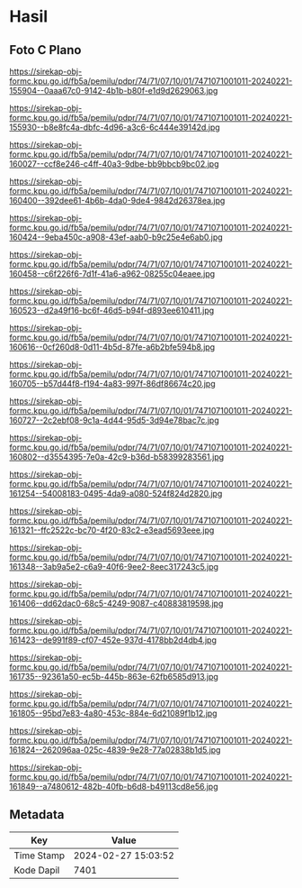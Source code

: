 # Hasil

## Foto C Plano

https://sirekap-obj-formc.kpu.go.id/fb5a/pemilu/pdpr/74/71/07/10/01/7471071001011-20240221-155904--0aaa67c0-9142-4b1b-b80f-e1d9d2629063.jpg

https://sirekap-obj-formc.kpu.go.id/fb5a/pemilu/pdpr/74/71/07/10/01/7471071001011-20240221-155930--b8e8fc4a-dbfc-4d96-a3c6-6c444e39142d.jpg

https://sirekap-obj-formc.kpu.go.id/fb5a/pemilu/pdpr/74/71/07/10/01/7471071001011-20240221-160027--ccf8e246-c4ff-40a3-9dbe-bb9bbcb9bc02.jpg

https://sirekap-obj-formc.kpu.go.id/fb5a/pemilu/pdpr/74/71/07/10/01/7471071001011-20240221-160400--392dee61-4b6b-4da0-9de4-9842d26378ea.jpg

https://sirekap-obj-formc.kpu.go.id/fb5a/pemilu/pdpr/74/71/07/10/01/7471071001011-20240221-160424--9eba450c-a908-43ef-aab0-b9c25e4e6ab0.jpg

https://sirekap-obj-formc.kpu.go.id/fb5a/pemilu/pdpr/74/71/07/10/01/7471071001011-20240221-160458--c6f226f6-7d1f-41a6-a962-08255c04eaee.jpg

https://sirekap-obj-formc.kpu.go.id/fb5a/pemilu/pdpr/74/71/07/10/01/7471071001011-20240221-160523--d2a49f16-bc6f-46d5-b94f-d893ee610411.jpg

https://sirekap-obj-formc.kpu.go.id/fb5a/pemilu/pdpr/74/71/07/10/01/7471071001011-20240221-160616--0cf260d8-0d11-4b5d-87fe-a6b2bfe594b8.jpg

https://sirekap-obj-formc.kpu.go.id/fb5a/pemilu/pdpr/74/71/07/10/01/7471071001011-20240221-160705--b57d44f8-f194-4a83-997f-86df86674c20.jpg

https://sirekap-obj-formc.kpu.go.id/fb5a/pemilu/pdpr/74/71/07/10/01/7471071001011-20240221-160727--2c2ebf08-9c1a-4d44-95d5-3d94e78bac7c.jpg

https://sirekap-obj-formc.kpu.go.id/fb5a/pemilu/pdpr/74/71/07/10/01/7471071001011-20240221-160802--d3554395-7e0a-42c9-b36d-b58399283561.jpg

https://sirekap-obj-formc.kpu.go.id/fb5a/pemilu/pdpr/74/71/07/10/01/7471071001011-20240221-161254--54008183-0495-4da9-a080-524f824d2820.jpg

https://sirekap-obj-formc.kpu.go.id/fb5a/pemilu/pdpr/74/71/07/10/01/7471071001011-20240221-161321--ffc2522c-bc70-4f20-83c2-e3ead5693eee.jpg

https://sirekap-obj-formc.kpu.go.id/fb5a/pemilu/pdpr/74/71/07/10/01/7471071001011-20240221-161348--3ab9a5e2-c6a9-40f6-9ee2-8eec317243c5.jpg

https://sirekap-obj-formc.kpu.go.id/fb5a/pemilu/pdpr/74/71/07/10/01/7471071001011-20240221-161406--dd62dac0-68c5-4249-9087-c40883819598.jpg

https://sirekap-obj-formc.kpu.go.id/fb5a/pemilu/pdpr/74/71/07/10/01/7471071001011-20240221-161423--de991f89-cf07-452e-937d-4178bb2d4db4.jpg

https://sirekap-obj-formc.kpu.go.id/fb5a/pemilu/pdpr/74/71/07/10/01/7471071001011-20240221-161735--92361a50-ec5b-445b-863e-62fb6585d913.jpg

https://sirekap-obj-formc.kpu.go.id/fb5a/pemilu/pdpr/74/71/07/10/01/7471071001011-20240221-161805--95bd7e83-4a80-453c-884e-6d21089f1b12.jpg

https://sirekap-obj-formc.kpu.go.id/fb5a/pemilu/pdpr/74/71/07/10/01/7471071001011-20240221-161824--262096aa-025c-4839-9e28-77a02838b1d5.jpg

https://sirekap-obj-formc.kpu.go.id/fb5a/pemilu/pdpr/74/71/07/10/01/7471071001011-20240221-161849--a7480612-482b-40fb-b6d8-b49113cd8e56.jpg


## Metadata

| Key        | Value               |
| ---------- | ------------------- |
| Time Stamp | 2024-02-27 15:03:52 |
| Kode Dapil | 7401                |



